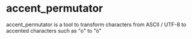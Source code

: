 # accent_permutator
accent_permutator is a tool to transform characters from ASCII / UTF-8 to accented characters such as "o" to "ò"
